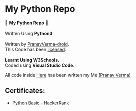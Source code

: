 # My Python Repo
 🐍 <b>My Python Repo</b> 🐍 <br><br>
 Written Using <b>Python3</b><br><br>
 Written by [PranavVerma-droid](https://web.craftingrealm.tk).<br>
 This Code has been [licensed](LICENSE).<br><br>
<b>Learnt Using W3Schools. <br></b>
Coded using <b>Visual Studio Code</b>.<br>

All code inside [Here](Projects) has been written my Me [(Pranav Verma)](https://web.craftingrealm.tk)

## Certificates:
- [Python Basic - HackerRank](Certification/Python-Basic-Certificate.pdf)

